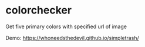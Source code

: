 # colorchecker
Get five primary colors with specified url of image

Demo: https://whoneedsthedevil.github.io/simpletrash/
